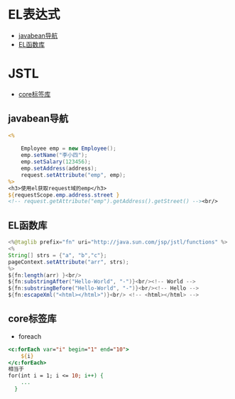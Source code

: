 # EL表达式
  - [javabean导航](#javabean导航)
  - [EL函数库](#EL函数库)
# JSTL
  - [core标签库](#core标签库)


## javabean导航
```jsp
<%
	
	Employee emp = new Employee();
	emp.setName("李小四");
	emp.setSalary(123456);
	emp.setAddress(address);	
	request.setAttribute("emp", emp);
%>
<h3>使用el获取request域的emp</h3>
${requestScope.emp.address.street }
<!-- request.getAttribute("emp").getAddress().getStreet() --><br/>
```

## EL函数库
```java
<%@taglib prefix="fn" uri="http://java.sun.com/jsp/jstl/functions" %>
<%
String[] strs = {"a", "b","c"};
pageContext.setAttribute("arr", strs);
%>
${fn:length(arr) }<br/>
${fn:substringAfter("Hello-World", "-")}<br/><!-- World -->
${fn:substringBefore("Hello-World", "-")}<br/><!-- Hello -->
${fn:escapeXml("<html></html>")}<br/> <!-- <html></html> -->

```

## core标签库
* foreach
```jsp
<c:forEach var="i" begin="1" end="10">
    ${i}
</c:forEach>
相当于
for(int i = 1; i <= 10; i++) {
    ...
  }

```
